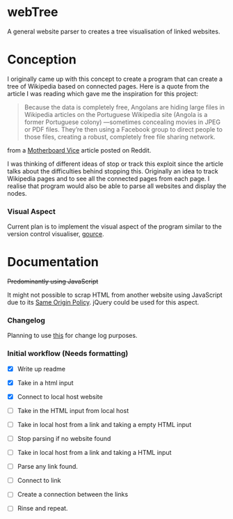 # webTree
A general website parser to creates a tree visualisation of linked websites.

# Conception
I originally came up with this concept to create a program that can create a tree of Wikipedia based on connected pages. Here is a quote from the article I was reading which gave me the inspiration for this project:
> Because the data is completely free, Angolans are hiding large files in Wikipedia articles on the Portuguese Wikipedia site (Angola is a former Portuguese colony)
—sometimes concealing movies in JPEG or PDF files. They’re then using a Facebook group to direct people to those files, creating a robust, completely free file 
sharing network. 

from a [Motherboard Vice](http://motherboard.vice.com/read/wikipedia-zero-facebook-free-basics-angola-pirates-zero-rating) article posted on Reddit. 

I was thinking of different ideas of stop or track this exploit since the article talks about the difficulties behind stopping this. Originally an idea to track Wikipedia pages and to see all the connected pages from each page. I realise that program would also be able to parse all websites and display the nodes.

### Visual Aspect
Current plan is to implement the visual aspect of the program similar to the version control visualiser, [gource](http://gource.io/).
# Documentation
 ~~Predominantly using JavaScript~~

It might not possible to scrap HTML from another website using JavaScript due to its [Same Origin Policy](https://developer.mozilla.org/en-US/docs/Web/Security/Same-origin_policy). jQuery could be used for this aspect.
### Changelog
Planning to use [this](https://github.com/skywinder/github-changelog-generator) for change log purposes.
### Initial workflow (Needs formatting)
- [x] Write up readme
- [x] Take in a html input
- [x] Connect to local host website
- [ ] Take in the HTML input from local host
- [ ] Take in local host from a link and taking a empty HTML input
- [ ] Stop parsing if no website found 
- [ ] Take in local host from a link and taking a HTML input
- [ ] Parse any link found.
- [ ] Connect to link
- [ ] Create a connection between the links
- [ ] Rinse and repeat.



